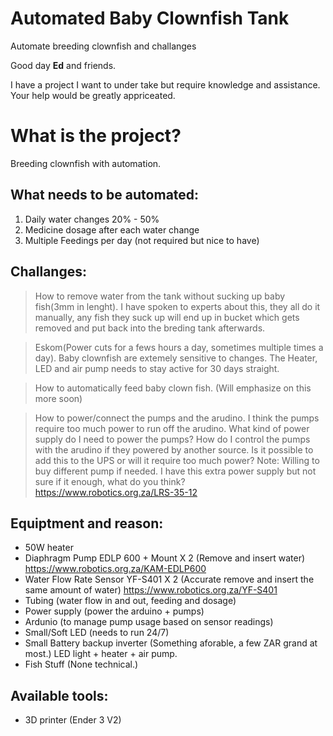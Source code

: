 # Automated Baby Clownfish Tank
Automate breeding clownfish and challanges

Good day **Ed** and friends.

I have a project I want to under take but require knowledge and assistance. Your help would be greatly appriceated.

# What is the project?
Breeding clownfish with automation.

## What needs to be automated:
1) Daily water changes 20% - 50%
2) Medicine dosage after each water change
3) Multiple Feedings per day (not required but nice to have)

## Challanges:
> How to remove water from the tank without sucking up baby fish(3mm in lenght). I have spoken to experts about this, they all do it manually, any fish they suck up will end up in bucket which gets removed and put back into the breding tank afterwards.

> Eskom(Power cuts for a fews hours a day, sometimes multiple times a day). Baby clownfish are extemely sensitive to changes. The Heater, LED and air pump needs to stay active for 30 days straight.

> How to automatically feed baby clown fish. (Will emphasize on this more soon)

> How to power/connect the pumps and the arudino. I think the pumps require too much power to run off the arudino. What kind of power supply do I need to power the pumps? How do I control the pumps with the arudino if they powered by another source. Is it possible to add this to the UPS or will it require too much power?
Note: Willing to buy different pump if needed. I have this extra power supply but not sure if it enough, what do you think? https://www.robotics.org.za/LRS-35-12

## Equiptment and reason:
+ 50W heater
+ Diaphragm Pump EDLP 600 + Mount X 2 (Remove and insert water) https://www.robotics.org.za/KAM-EDLP600
+ Water Flow Rate Sensor YF-S401 X 2 (Accurate remove and insert the same amount of water) https://www.robotics.org.za/YF-S401
+ Tubing (water flow in and out, feeding and dosage)
+ Power supply (power the arduino + pumps)
+ Ardunio (to manage pump usage based on sensor readings)
+ Small/Soft LED (needs to run 24/7)
+ Small Battery backup inverter (Something aforable, a few ZAR grand at most.) LED light + heater + air pump. 
+ Fish Stuff (None technical.)




## Available tools:
+ 3D printer (Ender 3 V2)
